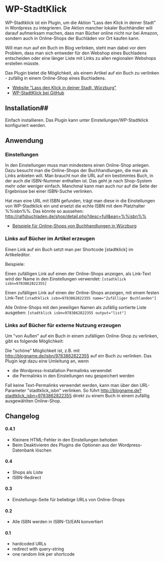WP-StadtKlick
=============

WP-Stadtklick ist ein Plugin, um die Aktion "Lass den Klick in deiner Stadt" in Wordpress zu integrieren. Die Aktion mancher lokaler Buchhändler will darauf aufmerksam machen, dass man Bücher online nicht nur bei Amazon, sondern auch in Online-Shops der Buchläden vor Ort kaufen kann.

Will man nun auf ein Buch im Blog verlinken, steht man dabei vor dem Problem, dass man sich entweder für den Webshop eines Buchladens entscheiden oder eine länger Liste mit Links zu allen regionalen Webshops erstellen müsste. 

Das Plugin bietet die Möglichkeit, als einem Artikel auf ein Buch zu verlinken - zufällig in einem Online-Shop eines Buchladens.

* [Website "Lass den Klick in deiner Stadt, Würzburg"](http://buylocal-wuerzburg.de/)
* [WP-StadtKlick bei GitHub](https://github.com/rthees/wp-stadtklick)

## Installation##

Einfach installieren. Das Plugin kann unter Einstellungen/WP-Stadtklick konfiguriert werden.

## Anwendung ##

### Einstellungen ###

In den Einstellungen muss man mindestens einen Online-Shop anlegen. Dazu besucht man die Online-Shops der Buchhandlungen, die man als Links anbieten will. Man braucht nun die URL auf ein bestimmtes Buch, in der auch die ISBN-Nummer enthalten ist. Das geht je nach Shop-System mehr oder weniger einfach.
Manchmal kann man auch nur auf die Seite der Ergebnisse bei einer ISBN-Suche verlinken. 

Hat man eine URL mit ISBN gefunden, trägt man diese in die Einstellungen von WP-Stadtklick ein und ersetzt die echte ISBN mit dem Platzhalter %%isbn%%.
Das könnte so aussehen: http://ralfsbuchladen.de/shop/detail.php?desc=full&ean=%%isbn%%

* [Beispiele für Online-Shops von Buchhandlungen in Würzburg](https://gist.github.com/rthees/6257484)

### Links auf Bücher im Artikel erzeugen ###
Einen Link auf ein Buch setzt man per Shortcode [stadtklick] im Artikeleditor.

Beispiele:

Einen zufälligen Link auf einen der Online-Shops anzeigen, als Link-Text wird der Name in den Einstellungen verwendet:
`[stadtklick isbn=9783862822355]`

Einen zufälligen Link auf einen der Online-Shops anzeigen, mit einem festen Link-Text
`[stadtklick isbn=9783862822355 name="Zufälliger Buchlanden"]`

Alle Online-Shops mit den jeweiligen Namen als zufällig sortierte Liste ausgeben:
`[stadtklick isbn=9783862822355 output="list"]`


### Links auf Bücher für externe Nutzung erzeugen ###

Um "von Außen" auf ein Buch in einem zufälligen Online-Shop zu verlinken, gibt es folgende Möglichkeit:

Die "schöne" Möglichkeit ist, z.B. mit http://blogname.de/isbn/9783862822355 auf ein Buch zu verlinken.
Das Plugin legt dazu eine Umleitung an, wenn

* die Wordpress-Installation Permalinks verwendet
* die Permalinks in den Einstellungen neu gespeichert werden

Fall keine Text-Permalinks verwendet werden, kann man über den URL-Parameter "stadtklick_isbn" verlinken. So führt http://blogname.de?stadtklick_isbn=9783862822355 direkt zu einem Buch in einem zufällig ausgewählten Online-Shop.


## Changelog ##

#### 0.4.1 ####
+ Kleinere HTML-Fehler in den Einstellungen behoben
+ Beim Deaktivieren des Plugins die Optionen aus der Wordpress-Datenbank löschen

#### 0.4 ####
+ Shops als Liste
+ ISBN-Redirect

#### 0.3  ####
+ Einstellungs-Seite für beliebige URLs von Online-Shops

#### 0.2  ####

+ Alle ISBN werden in ISBN-13/EAN konvertiert

#### 0.1 ####

* hardcoded URLs
* redirect with query-string
* one random link per shortcode

